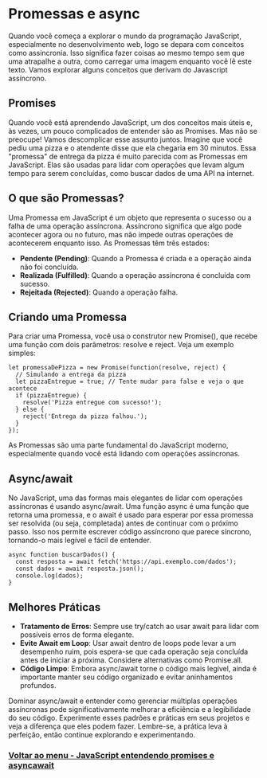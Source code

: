 # Promessas e async

Quando você começa a explorar o mundo da programação JavaScript, especialmente no desenvolvimento web, logo se depara com conceitos como assincronia. Isso significa fazer coisas ao mesmo tempo sem que uma atrapalhe a outra, como carregar uma imagem enquanto você lê este texto. Vamos explorar alguns conceitos que derivam do Javascript assíncrono.

## Promises

Quando você está aprendendo JavaScript, um dos conceitos mais úteis e, às vezes, um pouco complicados de entender são as Promises. Mas não se preocupe! Vamos descomplicar esse assunto juntos. Imagine que você pediu uma pizza e o atendente disse que ela chegaria em 30 minutos. Essa "promessa" de entrega da pizza é muito parecida com as Promessas em JavaScript. Elas são usadas para lidar com operações que levam algum tempo para serem concluídas, como buscar dados de uma API na internet.

## O que são Promessas?

Uma Promessa em JavaScript é um objeto que representa o sucesso ou a falha de uma operação assíncrona. Assíncrono significa que algo pode acontecer agora ou no futuro, mas não impede outras operações de acontecerem enquanto isso. As Promessas têm três estados:

- **Pendente (Pending)**: Quando a Promessa é criada e a operação ainda não foi concluída.
- **Realizada (Fulfilled)**: Quando a operação assíncrona é concluída com sucesso.
- **Rejeitada (Rejected)**: Quando a operação falha.

## Criando uma Promessa

Para criar uma Promessa, você usa o construtor new Promise(), que recebe uma função com dois parâmetros: resolve e reject. Veja um exemplo simples:

```
let promessaDePizza = new Promise(function(resolve, reject) {
  // Simulando a entrega da pizza
  let pizzaEntregue = true; // Tente mudar para false e veja o que acontece
  if (pizzaEntregue) {
    resolve('Pizza entregue com sucesso!');
  } else {
    reject('Entrega da pizza falhou.');
  }
});
```

As Promessas são uma parte fundamental do JavaScript moderno, especialmente quando você está lidando com operações assíncronas.

## Async/await

No JavaScript, uma das formas mais elegantes de lidar com operações assíncronas é usando async/await. Uma função async é uma função que retorna uma promessa, e o await é usado para esperar por essa promessa ser resolvida (ou seja, completada) antes de continuar com o próximo passo. Isso nos permite escrever código assíncrono que parece síncrono, tornando-o mais legível e fácil de entender.

```
async function buscarDados() {
  const resposta = await fetch('https://api.exemplo.com/dados');
  const dados = await resposta.json();
  console.log(dados);
}
```

## Melhores Práticas

- **Tratamento de Erros**: Sempre use try/catch ao usar await para lidar com possíveis erros de forma elegante.
- **Evite Await em Loop**: Usar await dentro de loops pode levar a um desempenho ruim, pois espera-se que cada operação seja concluída antes de iniciar a próxima. Considere alternativas como Promise.all.
- **Código Limpo**: Embora async/await torne o código mais legível, ainda é importante manter seu código organizado e evitar aninhamentos profundos.

Dominar async/await e entender como gerenciar múltiplas operações assíncronas pode significativamente melhorar a eficiência e a legibilidade do seu código. Experimente esses padrões e práticas em seus projetos e veja a diferença que eles podem fazer. Lembre-se, a prática leva à perfeição, então continue explorando e experimentando.

### [Voltar ao menu - JavaScript entendendo promises e asyncawait](../menu.md)